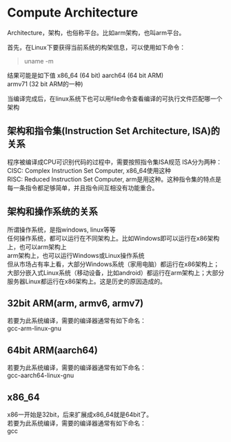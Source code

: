 # Compute Architecture

Architecture，架构，也俗称平台。比如arm架构，也叫arm平台。  

首先，在Linux下要获得当前系统的构架信息，可以使用如下命令：  
> uname -m

结果可能是如下值
x86_64  (64 bit)
aarch64 (64 bit ARM)  
armv71 (32 bit ARM的一种)  

当编译完成后，在linux系统下也可以用file命令查看编译的可执行文件匹配哪一个架构  


## 架构和指令集(Instruction Set Architecture, ISA)的关系
程序被编译成CPU可识别代码的过程中，需要按照指令集ISA规范
ISA分为两种：
CISC: Complex Instruction Set Computer, x86_64使用这种  
RISC: Reduced Instruction Set Computer, arm是用这种。这种指令集的特点是每一条指令都足够简单，并且指令间互相没有功能重合。

## 架构和操作系统的关系
所谓操作系统，是指windows, linux等等   
任何操作系统，都可以运行在不同架构上。比如Windows即可以运行在x86架构上，也可以arm架构上  
arm架构上，也可以运行Windows或Linux操作系统  
但从市场占有率上看，大部分Windows系统（家用电脑）都运行在x86架构上；大部分嵌入式Linux系统（移动设备，比如android）都运行在arm架构上；大部分服务器Linux都运行在x86架构上。这是历史的原因造成的。  



## 32bit ARM(arm, armv6, armv7)
若要为此系统编译，需要的编译器通常有如下命名：  
gcc-arm-linux-gnu   



## 64bit ARM(aarch64)
若要为此系统编译，需要的编译器通常有如下命名：  
gcc-aarch64-linux-gnu  


## x86_64
x86一开始是32bit，后来扩展成x86_64就是64bit了。  
若要为此系统编译，需要的编译器通常有如下命名：  
gcc  



